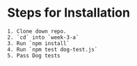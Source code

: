 # Steps for Installation

```
1. Clone down repo.
2. `cd` into `week-3-a`
3. Run `npm install`
4. Run `npm test dog-test.js`
5. Pass Dog tests
```
